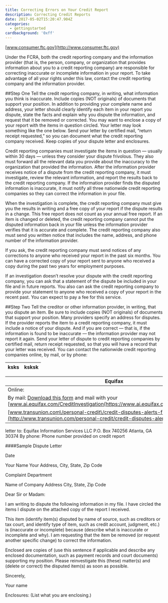 ```yaml
---
title: Correcting Errors on Your Credit Report
description: Correcting Credit Reports
date: 2017-05-02T15:20:47.904Z
categories:
  - gettingstarted
cardbackground: '0xff'
---
```

[www.consumer.ftc.gov](http://www.consumer.ftc.gov)

Under the FCRA, both the credit reporting company and the information provider (that is, the person, company, or organization that provides information about you to a credit reporting company) are responsible for correcting inaccurate or incomplete information in your report. To take advantage of all your rights under this law, contact the credit reporting company and the information provider.

##Step One
Tell the credit reporting company, in writing, what information you think is inaccurate. Include copies (NOT originals) of documents that support your position. In addition to providing your complete name and address, your letter should clearly identify each item in your report you dispute, state the facts and explain why you dispute the information, and request that it be removed or corrected. You may want to enclose a copy of your report with the items in question circled. Your letter may look something like the one below. Send your letter by certified mail, “return receipt requested,” so you can document what the credit reporting company received. Keep copies of your dispute letter and enclosures.

Credit reporting companies must investigate the items in question — usually within 30 days — unless they consider your dispute frivolous. They also must forward all the relevant data you provide about the inaccuracy to the organization that provided the information. After the information provider receives notice of a dispute from the credit reporting company, it must investigate, review the relevant information, and report the results back to the credit reporting company. If the information provider finds the disputed information is inaccurate, it must notify all three nationwide credit reporting companies so they can correct the information in your file.

When the investigation is complete, the credit reporting company must give you the results in writing and a free copy of your report if the dispute results in a change. This free report does not count as your annual free report. If an item is changed or deleted, the credit reporting company cannot put the disputed information back in your file unless the information provider verifies that it is accurate and complete. The credit reporting company also must send you written notice that includes the name, address, and phone number of the information provider.

If you ask, the credit reporting company must send notices of any corrections to anyone who received your report in the past six months. You can have a corrected copy of your report sent to anyone who received a copy during the past two years for employment purposes.

If an investigation doesn’t resolve your dispute with the credit reporting company, you can ask that a statement of the dispute be included in your file and in future reports. You also can ask the credit reporting company to provide your statement to anyone who received a copy of your report in the recent past. You can expect to pay a fee for this service.

##Step Two
Tell the creditor or other information provider, in writing, that you dispute an item. Be sure to include copies (NOT originals) of documents that support your position. Many providers specify an address for disputes. If the provider reports the item to a credit reporting company, it must include a notice of your dispute. And if you are correct — that is, if the information is found to be inaccurate — the information provider may not report it again.
Send your letter of dispute to credit reporting companies by certified mail, return receipt requested, so that you will have a record that your letter was received. You can contact the nationwide credit reporting companies online, by mail, or by phone:


| ksks | ksksk |
|------|-------|


Equifax           |  Experian    | TransUnion
------------------|--------------|-------------:
Online:           | Online:      | Online: 
By mail: [Download this form](http://www.equifax.com/cp/MailInDislcosureRequest.pdf) and mail with your [www.ai.equifax.com/CreditInvestigation(https://www.ai.equifax.com/CreditInvestigation/)|[www.experian.com/disputes/main.html (http://www.experian.com/disputes/main.html)
| [www.transunion.com\/personal-credit\/credit-disputes-alerts-freezes.page](http://www.transunion.com/personal-credit/credit-disputes-alerts-freezes.page)

letter to: 
Equifax Information Services LLC
P.O. Box 740256
Atlanta, GA 30374 
By phone: Phone number provided on credit report



####Sample Dispute Letter

Date

Your Name
Your Address, City, State, Zip Code

Complaint Department

Name of Company
Address
City, State, Zip Code

Dear Sir or Madam:

I am writing to dispute the following information in my
file. I have circled the items I dispute on the attached copy of the report I
received.

This item (identify item(s) disputed by name of source, such
as creditors or tax court, and identify type of item, such as credit account,
judgment, etc.) is (inaccurate or incomplete) because (describe what is
inaccurate or incomplete and why). I am requesting that the item be removed (or
request another specific change) to correct the information.

Enclosed are copies of (use this sentence if applicable and
describe any enclosed documentation, such as payment records and court
documents) supporting my position. Please reinvestigate this (these) matter(s)
and (delete or correct) the disputed item(s) as soon as possible.

Sincerely, 

Your name

Enclosures: (List what you are enclosing.)

